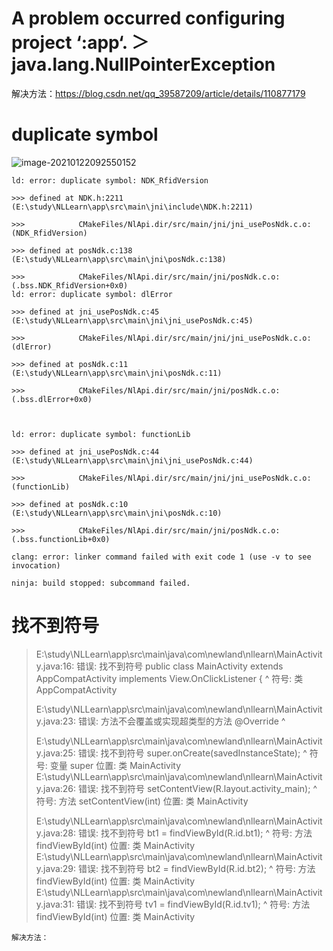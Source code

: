 # A problem occurred configuring project ‘:app‘. ＞ java.lang.NullPointerException

解决方法：https://blog.csdn.net/qq_39587209/article/details/110877179

# duplicate symbol

![image-20210122092550152](C:\Users\Administrator\AppData\Roaming\Typora\typora-user-images\image-20210122092550152.png)


```
ld: error: duplicate symbol: NDK_RfidVersion

>>> defined at NDK.h:2211 (E:\study\NLLearn\app\src\main\jni\include\NDK.h:2211)

>>>            CMakeFiles/NlApi.dir/src/main/jni/jni_usePosNdk.c.o:(NDK_RfidVersion)

>>> defined at posNdk.c:138 (E:\study\NLLearn\app\src\main\jni\posNdk.c:138)

>>>            CMakeFiles/NlApi.dir/src/main/jni/posNdk.c.o:(.bss.NDK_RfidVersion+0x0)
ld: error: duplicate symbol: dlError

>>> defined at jni_usePosNdk.c:45 (E:\study\NLLearn\app\src\main\jni\jni_usePosNdk.c:45)

>>>            CMakeFiles/NlApi.dir/src/main/jni/jni_usePosNdk.c.o:(dlError)

>>> defined at posNdk.c:11 (E:\study\NLLearn\app\src\main\jni\posNdk.c:11)

>>>            CMakeFiles/NlApi.dir/src/main/jni/posNdk.c.o:(.bss.dlError+0x0)



ld: error: duplicate symbol: functionLib

>>> defined at jni_usePosNdk.c:44 (E:\study\NLLearn\app\src\main\jni\jni_usePosNdk.c:44)

>>>            CMakeFiles/NlApi.dir/src/main/jni/jni_usePosNdk.c.o:(functionLib)

>>> defined at posNdk.c:10 (E:\study\NLLearn\app\src\main\jni\posNdk.c:10)

>>>            CMakeFiles/NlApi.dir/src/main/jni/posNdk.c.o:(.bss.functionLib+0x0)

clang: error: linker command failed with exit code 1 (use -v to see invocation)

ninja: build stopped: subcommand failed.
```

# 找不到符号

> E:\study\NLLearn\app\src\main\java\com\newland\nllearn\MainActivity.java:16: 错误: 找不到符号
> public class MainActivity extends AppCompatActivity implements View.OnClickListener {
>                                ^
> 符号: 类 AppCompatActivity
>
> E:\study\NLLearn\app\src\main\java\com\newland\nllearn\MainActivity.java:23: 错误: 方法不会覆盖或实现超类型的方法
>  @Override
>  ^
>
> E:\study\NLLearn\app\src\main\java\com\newland\nllearn\MainActivity.java:25: 错误: 找不到符号
>      super.onCreate(savedInstanceState);
>      ^
> 符号:   变量 super
> 位置: 类 MainActivity
> E:\study\NLLearn\app\src\main\java\com\newland\nllearn\MainActivity.java:26: 错误: 找不到符号
>      setContentView(R.layout.activity_main);
>      ^
> 符号:   方法 setContentView(int)
> 位置: 类 MainActivity
>
> E:\study\NLLearn\app\src\main\java\com\newland\nllearn\MainActivity.java:28: 错误: 找不到符号
>      bt1 = findViewById(R.id.bt1);
>            ^
> 符号:   方法 findViewById(int)
> 位置: 类 MainActivity
> E:\study\NLLearn\app\src\main\java\com\newland\nllearn\MainActivity.java:29: 错误: 找不到符号
>      bt2 = findViewById(R.id.bt2);
>            ^
> 符号:   方法 findViewById(int)
> 位置: 类 MainActivity
> E:\study\NLLearn\app\src\main\java\com\newland\nllearn\MainActivity.java:31: 错误: 找不到符号
>      tv1 = findViewById(R.id.tv1);
>            ^
> 符号:   方法 findViewById(int)
> 位置: 类 MainActivity

```
解决方法：
```

